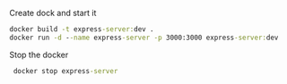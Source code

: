 Create dock and start it

```cmd
docker build -t express-server:dev .
docker run -d --name express-server -p 3000:3000 express-server:dev
```

Stop the docker
```cmd
 docker stop express-server
```